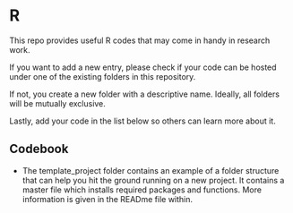 # R

This repo provides useful R codes that may come in handy in research work. 

If you want to add a new entry, please check if your code can be hosted under one of the existing folders in this repository. 

If not, you create a new folder with a descriptive name. Ideally, all folders will be mutually exclusive. 

Lastly, add your code in the list below so others can learn more about it. 

## Codebook

- The template_project folder contains an example of a folder structure that can help you hit the ground running on a new project. It contains a master file which installs required packages and functions. More information is given in the READme file within. 




